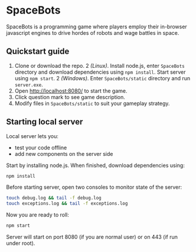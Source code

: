 # SpaceBots

SpaceBots is a programming game where players employ their in-browser javascript engines to drive hordes of robots and wage battles in space.

## Quickstart guide

 1. Clone or download the repo.
 2 _(Linux)_. Install node.js, enter `SpaceBots` directory and download dependencies using `npm install`. Start server using `npm start`.
 2 _(Windows)_. Enter `SpaceBots/static` directory and run `server.exe`. 
 3. Open [http://localhost:8080/](http://localhost:8080/) to start the game.
 4. Click question mark to see game description.
 5. Modify files in `SpaceBots/static` to suit your gameplay strategy.

## Starting local server

Local server lets you:

*   test your code offline
*   add new components on the server side

Start by installing node.js. When finished, download dependencies using:

```bash
npm install
```

Before starting server, open two consoles to monitor state of the server:


```bash
touch debug.log && tail -f debug.log
touch exceptions.log && tail -f exceptions.log
```

Now you are ready to roll:

```bash
npm start
```

Server will start on port 8080 (if you are normal user) or on 443 (if run under root).
